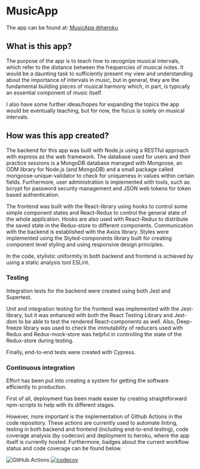 # MusicApp

The app can be found at: [MusicApp @heroku](https://musicapp-react.herokuapp.com/)

## What is this app?

The purpose of the app is to teach how to recognize musical intervals, which refer to the distance between the frequencies of musical notes. It would be a daunting task to sufficiently present my view and understanding about the importance of intervals in music, but in general, they are the fundamental building pieces of musical harmony which, in part, is typically an essential component of music itself.

I also have some further ideas/hopes for expanding the topics the app would be eventually teaching, but for now, the focus is solely on musical intervals.

## How was this app created?

The backend for this app was built with Node.js using a RESTful approach with express as the web framework. The database used for users and their practice sessions is a MongoDB database managed with Mongoose, an ODM library for Node.js (and MongoDB) and a small package called mongoose-unique-validator to check for uniqueness in values within certain fields. Furthermore, user administration is implemented with tools, such as bcrypt for password security management and JSON web tokens for token based authentication.

The frontend was built with the React-library using hooks to control some simple component states and React-Redux to control the general state of the whole application. Hooks are also used with React-Redux to distribute the saved state in the Redux-store to different components. Communication with the backend is established with the Axios library. Styles were implemented using the Styled-components library built for creating component level styling and using responsive design principles.

In the code, stylistic uniformity in both backend and frontend is achieved by using a static analysis tool ESLint.

### Testing

Integration tests for the backend were created using both Jest and Supertest.

Unit and integration testing for the frontend was implemented with the Jest-library, but it was enhanced with both the React Testing Library and Jest-dom to be able to test the rendered React-components as well. Also, Deep-freeze library was used to check the immutability of reducers used with Redux and Redux-mock-store was helpful in controlling the state of the Redux-store during testing.

Finally, end-to-end tests were created with Cypress.

### Continuous integration

Effort has been put into creating a system for getting the software efficiently to production.

First of all, deployment has been made easier by creating straightforward npm-scripts to help with its different stages.

However, more important is the implementation of Github Actions in the code repository. These actions are currently used to automate linting, testing in both backend and frontend (including end-to-end testing), code coverage analysis (by codecov) and deployment to heroku, where the app itself is currently hosted. Furthermore, badges about the current workflow status and code coverage can be found below.

![GitHub Actions](https://github.com/pprepu/MusicApp/actions/workflows/pipeline.yml/badge.svg)
[![codecov](https://codecov.io/gh/pprepu/MusicApp/branch/master/graph/badge.svg)](https://codecov.io/gh/pprepu/MusicApp)
